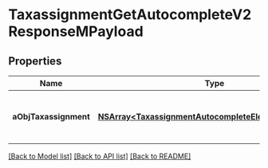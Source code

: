 # TaxassignmentGetAutocompleteV2ResponseMPayload

## Properties
Name | Type | Description | Notes
------------ | ------------- | ------------- | -------------
**aObjTaxassignment** | [**NSArray&lt;TaxassignmentAutocompleteElementResponse&gt;***](TaxassignmentAutocompleteElementResponse.md) | An array of Taxassignment autocomplete element response. | 

[[Back to Model list]](../README.md#documentation-for-models) [[Back to API list]](../README.md#documentation-for-api-endpoints) [[Back to README]](../README.md)


